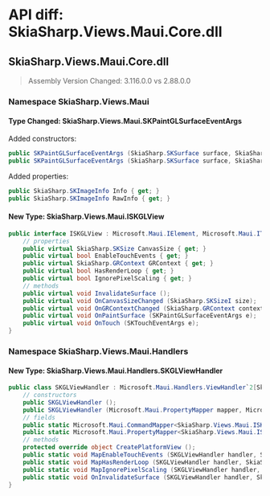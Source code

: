 # API diff: SkiaSharp.Views.Maui.Core.dll

## SkiaSharp.Views.Maui.Core.dll

> Assembly Version Changed: 3.116.0.0 vs 2.88.0.0

### Namespace SkiaSharp.Views.Maui

#### Type Changed: SkiaSharp.Views.Maui.SKPaintGLSurfaceEventArgs

Added constructors:

```csharp
public SKPaintGLSurfaceEventArgs (SkiaSharp.SKSurface surface, SkiaSharp.GRBackendRenderTarget renderTarget, SkiaSharp.GRSurfaceOrigin origin, SkiaSharp.SKImageInfo info);
public SKPaintGLSurfaceEventArgs (SkiaSharp.SKSurface surface, SkiaSharp.GRBackendRenderTarget renderTarget, SkiaSharp.GRSurfaceOrigin origin, SkiaSharp.SKImageInfo info, SkiaSharp.SKImageInfo rawInfo);
```

Added properties:

```csharp
public SkiaSharp.SKImageInfo Info { get; }
public SkiaSharp.SKImageInfo RawInfo { get; }
```


#### New Type: SkiaSharp.Views.Maui.ISKGLView

```csharp
public interface ISKGLView : Microsoft.Maui.IElement, Microsoft.Maui.ITransform, Microsoft.Maui.IView {
	// properties
	public virtual SkiaSharp.SKSize CanvasSize { get; }
	public virtual bool EnableTouchEvents { get; }
	public virtual SkiaSharp.GRContext GRContext { get; }
	public virtual bool HasRenderLoop { get; }
	public virtual bool IgnorePixelScaling { get; }
	// methods
	public virtual void InvalidateSurface ();
	public virtual void OnCanvasSizeChanged (SkiaSharp.SKSizeI size);
	public virtual void OnGRContextChanged (SkiaSharp.GRContext context);
	public virtual void OnPaintSurface (SKPaintGLSurfaceEventArgs e);
	public virtual void OnTouch (SKTouchEventArgs e);
}
```


### Namespace SkiaSharp.Views.Maui.Handlers

#### New Type: SkiaSharp.Views.Maui.Handlers.SKGLViewHandler

```csharp
public class SKGLViewHandler : Microsoft.Maui.Handlers.ViewHandler`2[SkiaSharp.Views.Maui.ISKGLView,System.Object] {
	// constructors
	public SKGLViewHandler ();
	public SKGLViewHandler (Microsoft.Maui.PropertyMapper mapper, Microsoft.Maui.CommandMapper commands);
	// fields
	public static Microsoft.Maui.CommandMapper<SkiaSharp.Views.Maui.ISKGLView,SkiaSharp.Views.Maui.Handlers.SKGLViewHandler> SKGLViewCommandMapper;
	public static Microsoft.Maui.PropertyMapper<SkiaSharp.Views.Maui.ISKGLView,SkiaSharp.Views.Maui.Handlers.SKGLViewHandler> SKGLViewMapper;
	// methods
	protected override object CreatePlatformView ();
	public static void MapEnableTouchEvents (SKGLViewHandler handler, SkiaSharp.Views.Maui.ISKGLView view);
	public static void MapHasRenderLoop (SKGLViewHandler handler, SkiaSharp.Views.Maui.ISKGLView view);
	public static void MapIgnorePixelScaling (SKGLViewHandler handler, SkiaSharp.Views.Maui.ISKGLView view);
	public static void OnInvalidateSurface (SKGLViewHandler handler, SkiaSharp.Views.Maui.ISKGLView view, object args);
}
```


